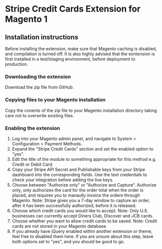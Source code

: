 # Stripe Credit Cards Extension for Magento 1

## Installation instructions

Before installing the extension, make sure that Magento caching is disabled, and compilation is turned off. It is also
highly advised that the exntension is first installed in a test/staging environment, before deployment to production.

### Downloading the extension

Download the zip file from GitHub.

### Copying files to your Magento installation

Copy the conents of the zip file to your Magento installation directory taking care not to overwrite existing files.

### Enabling the extension

 1. Log into your Magento admin panel, and navigate to System > Configuration > Payment Methods.
 2. Expand the "Stripe Credit Cards" section and set the enabled option to "yes".
 3. Edit the title of the module to something appropriate for this method e.g. Credit or Debit Card
 4. Copy your Stripe API Secret and Publishable keys from your Stripe dashboard into the corresponding fields. Use the
 text credentials to check your integration before adding the live keys.
 5. Choose between "Authorize only" or "Authorize and Capture". Authorize only, only authorizes the card for the order
 total when the order is placed, and requires you to manaully invoice the ordere through Magento. Note: Stripe gives
 you a 7-day window to capture an order, after it has been successfully authorized, before it is released.
 6. Choose which credit cards you would like to accept. Note: Only U.S. businesses can currently accept Diners Club,
 Discover and JCB cards.
 7. Choose whether you want to allow credit cards to be saved. Note: Credit cards are not stored in your Magento
 database.
 8. If you already have jQuery enabled within another extension or theme, feel free to disabled them here. If you are
 unsure about this step, leave both options set to "yes", and you should be good to go.